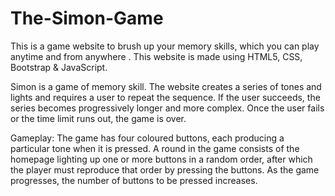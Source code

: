 # The-Simon-Game
This is a game website to brush up your memory skills, which you can play anytime and from anywhere . This website is made using HTML5, CSS, Bootstrap & JavaScript. 

Simon is a game of memory skill. The website creates a series of tones and lights and requires a user to repeat the sequence. If the user succeeds, the series becomes progressively longer and more complex. Once the user fails or the time limit runs out, the game is over. 

Gameplay:
The game has four coloured buttons, each producing a particular tone when it is pressed. A round in the game consists of the homepage lighting up one or more buttons in a random order, after which the player must reproduce that order by pressing the buttons. As the game progresses, the number of buttons to be pressed increases.
